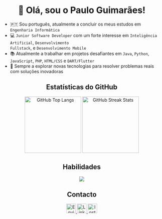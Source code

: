 <h1 align="center">
   👋 Olá, sou o Paulo Guimarães!
</h1>

- 🇵🇹 Sou português, atualmente a concluir os meus estudos em <code>Engenharia Informática</code>
- 💻 <code>Junior Software Developer</code> com um forte interesse em <code>Inteligência Artificial</code>, <code>Desenvolvimento Fullstack</code>, e <code>Desenvolvimento Mobile</code>
- 📚 Atualmente a trabalhar em projetos desafiantes em <code>Java</code>, <code>Python</code>, <code>JavaScript</code>, <code>PHP</code>, <code>HTML/CSS</code> e <code>DART/Flutter</code>
- 🚀 Sempre a explorar novas tecnologias para resolver problemas reais com soluções inovadoras

<h2 align="center"> 
   Estatísticas do GitHub
</h2>

<div align="center">
   <img height="180em" src="https://github-readme-stats.vercel.app/api/top-langs?username=Pelinho03&layout=compact&langs_count=8&theme=dracula" alt="GitHub Top Langs" /> 
   <img height="180em" src="https://github-readme-stats.vercel.app/api?username=Pelinho03&layout=default&rank_icon=github&langs_count=8&theme=dracula" alt="GitHub Streak Stats"/> 
</div>

<h2 align="center"> 
   Habilidades
</h2>

<p align="center">
   <a href="https://skillicons.dev">
      <img src="https://skillicons.dev/icons?i=java,python,javascript,html,css,php,dart,flutter,nodejs,mysql,git,github,vscode,pycharm" />
   </a>
</p>

<h2 align="center"> 
   Contacto
</h2>

<p align="center">
   <a href="mailto:pauloguimaraes8.1@outlook.pt">
      <img src="https://img.shields.io/badge/Outlook-282A36?logo=Mail.Ru" height="30" alt="Enviar Email" />
   </a>
   <a href="https://www.linkedin.com/in/pauloguimaraes0312" target="_blank">
      <img src="https://img.shields.io/badge/linkedin-282A36?logo=linkedIn" height="30" alt="LinkedIn" />
   </a>
   <a href="https://www.instagram.com/_paulinho_3" target="_blank">
      <img src="https://img.shields.io/badge/instagram-282A36?logo=instagram" height="30" alt="Instagram" />
   </a>
</p>
